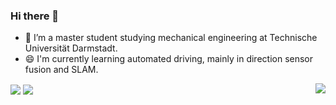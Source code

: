 ### Hi there 👋
- 🌱 I’m a master student studying mechanical engineering at Technische Universität Darmstadt.
- 😄 I'm currently learning automated driving, mainly in direction sensor fusion and SLAM.


<img align="center" src="https://github-readme-stats.vercel.app/api/top-langs/?username=Verneinender&theme=tokyonight&hide=Makefile,C,Typescript" >	
<img align="right" src="https://github-readme-stats.vercel.app/api?username=Verneinender&show_icons=true&theme=tokyonight" >  	
<a href="https://github.com/Verneinender/Mobile_Robotics_Exercises">	
  <img align="center" src="https://github-readme-stats.vercel.app/api/pin/?username=Verneinender&repo=Mobile_Robotics_Exercises" />
</a>

<!--
**Verneinender/Verneinender** is a ✨ _special_ ✨ repository because its `README.md` (this file) appears on your GitHub profile.



Here are some ideas to get you started:

- 🔭 I’m currently working on ...
- 🌱 I’m currently learning ...
- 👯 I’m looking to collaborate on ...
- 🤔 I’m looking for help with ...
- 💬 Ask me about ...
- 📫 How to reach me: ...
- 😄 Pronouns: ...
- ⚡ Fun fact: ...
-->
